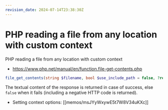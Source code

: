 ```yaml
---
revision_date: 2024-07-14T23:38:30Z
---
```

# PHP reading a file from any location with custom context
PHP reading a file from any location with custom context
* https://www.php.net/manual/en/function.file-get-contents.php
```php
file_get_contents(string $filename, bool $use_include_path = false, ?resource $context = null): string|false
```
The textual content of the response is returned in case of success, else `false` when it fails (including a negative HTTP code is returned).
* Setting context options: [[memos/msJYyWxywE5t7W8V34uKXc]]